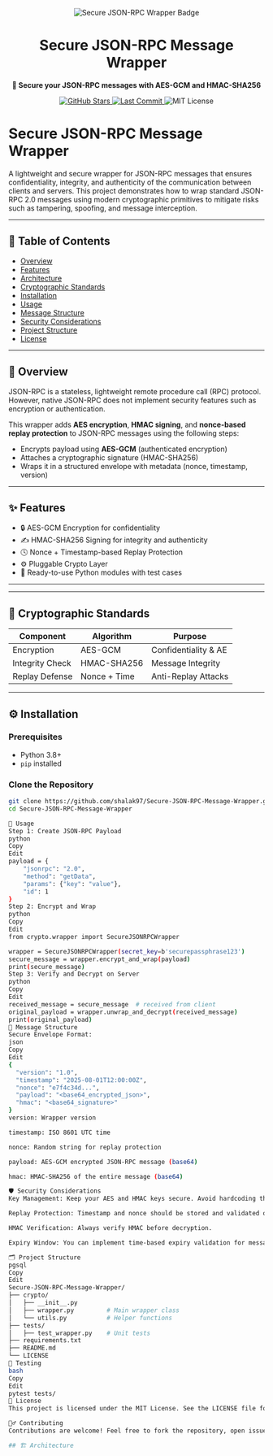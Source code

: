 <p align="center">
  <img src="https://img.shields.io/badge/Secure%20JSON--RPC%20Wrapper-%F0%9F%94%92-blue?style=for-the-badge&logo=python&logoColor=white" alt="Secure JSON-RPC Wrapper Badge"/>
</p>

<h1 align="center">Secure JSON-RPC Message Wrapper</h1>
<p align="center">
  <strong>🔐 Secure your JSON-RPC messages with AES-GCM and HMAC-SHA256</strong>
</p>

<p align="center">
  <a href="https://github.com/shalak97/Secure-JSON-RPC-Message-Wrapper">
    <img src="https://img.shields.io/github/stars/shalak97/Secure-JSON-RPC-Message-Wrapper?style=flat-square" alt="GitHub Stars">
  </a>
  <a href="https://github.com/shalak97/Secure-JSON-RPC-Message-Wrapper">
    <img src="https://img.shields.io/github/last-commit/shalak97/Secure-JSON-RPC-Message-Wrapper?style=flat-square" alt="Last Commit">
  </a>
  <img src="https://img.shields.io/badge/License-MIT-green.svg?style=flat-square" alt="MIT License">
</p>

# Secure JSON-RPC Message Wrapper

A lightweight and secure wrapper for JSON-RPC messages that ensures confidentiality, integrity, and authenticity of the communication between clients and servers. This project demonstrates how to wrap standard JSON-RPC 2.0 messages using modern cryptographic primitives to mitigate risks such as tampering, spoofing, and message interception.

---

## 📌 Table of Contents

- [Overview](#overview)
- [Features](#features)
- [Architecture](#architecture)
- [Cryptographic Standards](#cryptographic-standards)
- [Installation](#installation)
- [Usage](#usage)
- [Message Structure](#message-structure)
- [Security Considerations](#security-considerations)
- [Project Structure](#project-structure)
- [License](#license)

---

## 📖 Overview

JSON-RPC is a stateless, lightweight remote procedure call (RPC) protocol. However, native JSON-RPC does not implement security features such as encryption or authentication.

This wrapper adds **AES encryption**, **HMAC signing**, and **nonce-based replay protection** to JSON-RPC messages using the following steps:

- Encrypts payload using **AES-GCM** (authenticated encryption)
- Attaches a cryptographic signature (HMAC-SHA256)
- Wraps it in a structured envelope with metadata (nonce, timestamp, version)

---

## ✨ Features

- 🔒 AES-GCM Encryption for confidentiality
- ✍️ HMAC-SHA256 Signing for integrity and authenticity
- 🕓 Nonce + Timestamp-based Replay Protection
- ⚙️ Pluggable Crypto Layer
- 🧪 Ready-to-use Python modules with test cases

---

---

## 🔐 Cryptographic Standards

| Component         | Algorithm     | Purpose              |
|------------------|---------------|----------------------|
| Encryption       | AES-GCM       | Confidentiality & AE |
| Integrity Check  | HMAC-SHA256   | Message Integrity    |
| Replay Defense   | Nonce + Time  | Anti-Replay Attacks  |

---

## ⚙️ Installation

### Prerequisites
- Python 3.8+
- `pip` installed

### Clone the Repository
```bash
git clone https://github.com/shalak97/Secure-JSON-RPC-Message-Wrapper.git
cd Secure-JSON-RPC-Message-Wrapper

🚀 Usage
Step 1: Create JSON-RPC Payload
python
Copy
Edit
payload = {
    "jsonrpc": "2.0",
    "method": "getData",
    "params": {"key": "value"},
    "id": 1
}
Step 2: Encrypt and Wrap
python
Copy
Edit
from crypto.wrapper import SecureJSONRPCWrapper

wrapper = SecureJSONRPCWrapper(secret_key=b'securepassphrase123')
secure_message = wrapper.encrypt_and_wrap(payload)
print(secure_message)
Step 3: Verify and Decrypt on Server
python
Copy
Edit
received_message = secure_message  # received from client
original_payload = wrapper.unwrap_and_decrypt(received_message)
print(original_payload)
🧾 Message Structure
Secure Envelope Format:
json
Copy
Edit
{
  "version": "1.0",
  "timestamp": "2025-08-01T12:00:00Z",
  "nonce": "e7f4c34d...",
  "payload": "<base64_encrypted_json>",
  "hmac": "<base64_signature>"
}
version: Wrapper version

timestamp: ISO 8601 UTC time

nonce: Random string for replay protection

payload: AES-GCM encrypted JSON-RPC message (base64)

hmac: HMAC-SHA256 of the entire message (base64)

🛡️ Security Considerations
Key Management: Keep your AES and HMAC keys secure. Avoid hardcoding them in production.

Replay Protection: Timestamp and nonce should be stored and validated on the server side.

HMAC Verification: Always verify HMAC before decryption.

Expiry Window: You can implement time-based expiry validation for messages (e.g., allow max 2-minute drift).

🗂️ Project Structure
pgsql
Copy
Edit
Secure-JSON-RPC-Message-Wrapper/
├── crypto/
│   ├── __init__.py
│   ├── wrapper.py         # Main wrapper class
│   └── utils.py           # Helper functions
├── tests/
│   ├── test_wrapper.py    # Unit tests
├── requirements.txt
├── README.md
└── LICENSE
🧪 Testing
bash
Copy
Edit
pytest tests/
📄 License
This project is licensed under the MIT License. See the LICENSE file for details.

🙋‍♂️ Contributing
Contributions are welcome! Feel free to fork the repository, open issues, and submit pull requests.

## 🏗️ Architecture

